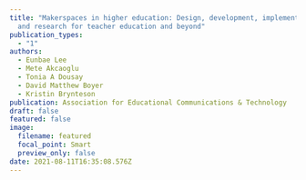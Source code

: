 ```yaml
---
title: "Makerspaces in higher education: Design, development, implementation,
  and research for teacher education and beyond"
publication_types:
  - "1"
authors:
  - Eunbae Lee
  - Mete Akcaoglu
  - Tonia A Dousay
  - David Matthew Boyer
  - Kristin Brynteson
publication: Association for Educational Communications & Technology
draft: false
featured: false
image:
  filename: featured
  focal_point: Smart
  preview_only: false
date: 2021-08-11T16:35:08.576Z
---
```

